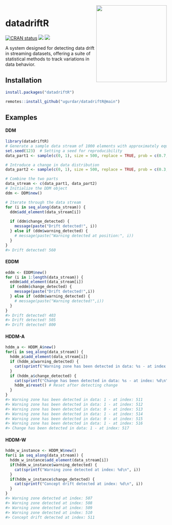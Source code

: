 
<img align="right" width="220" height="240" src="https://drive.google.com/uc?export=download&id=1w6vmd9972c1TMAsKKofzmJT47_D-TSQO">
<!-- README.md is generated from README.Rmd. Please edit that file -->

# datadriftR

<!-- badges: start -->
[![CRAN status](https://www.r-pkg.org/badges/version/datadriftR)](https://cran.r-project.org/package=datadriftR)
[![](https://cranlogs.r-pkg.org/badges/datadriftR)](https://CRAN.R-project.org/package=datadriftR)
[![](http://cranlogs.r-pkg.org/badges/last-week/datadriftR?color=green)](https://cran.r-project.org/package=datadriftR)
<!-- badges: end -->

A system designed for detecting data drift in streaming datasets,
offering a suite of statistical methods to track variations in data
behavior.

## Installation

``` r
install.packages("datadriftR")
```

``` r
remotes::install_github("ugurdar/datadriftR@main")
```

## Examples

#### DDM

``` r
library(datadriftR)
# Generate a sample data stream of 1000 elements with approximately equal probabilities for 0 and 1
set.seed(123)  # Setting a seed for reproducibility
data_part1 <- sample(c(0, 1), size = 500, replace = TRUE, prob = c(0.7, 0.3))

# Introduce a change in data distribution
data_part2 <- sample(c(0, 1), size = 500, replace = TRUE, prob = c(0.3, 0.7))

# Combine the two parts
data_stream <- c(data_part1, data_part2)
# Initialize the DDM object
ddm <- DDM$new()

# Iterate through the data stream
for (i in seq_along(data_stream)) {
  ddm$add_element(data_stream[i])
  
  if (ddm$change_detected) {
    message(paste("Drift detected!", i))
  } else if (ddm$warning_detected) {
    # message(paste("Warning detected at position:", i))
  }
}
#> Drift detected! 560
```

#### EDDM

``` r
eddm <- EDDM$new()
for (i in 1:length(data_stream)) {
  eddm$add_element(data_stream[i])
  if (eddm$change_detected) {
    message(paste("Drift detected!",i))
  } else if (eddm$warning_detected) {
    # message(paste("Warning detected!",i))
  }
}
#> Drift detected! 403
#> Drift detected! 505
#> Drift detected! 800
```

#### HDDM-A

``` r
hddm_a <- HDDM_A$new()
for(i in seq_along(data_stream)) {
  hddm_a$add_element(data_stream[i])
  if (hddm_a$warning_detected) {
    cat(sprintf("Warning zone has been detected in data: %s - at index: %d\n", data_stream[i], i))
  }
  if (hddm_a$change_detected) {
    cat(sprintf("Change has been detected in data: %s - at index: %d\n", data_stream[i], i))
    hddm_a$reset() # Reset after detecting change
  }
}
#> Warning zone has been detected in data: 1 - at index: 511
#> Warning zone has been detected in data: 1 - at index: 512
#> Warning zone has been detected in data: 0 - at index: 513
#> Warning zone has been detected in data: 1 - at index: 514
#> Warning zone has been detected in data: 0 - at index: 515
#> Warning zone has been detected in data: 1 - at index: 516
#> Change has been detected in data: 1 - at index: 517
```

#### HDDM-W

``` r
hddm_w_instance <- HDDM_W$new()
for(i in seq_along(data_stream)) {
  hddm_w_instance$add_element(data_stream[i])
  if(hddm_w_instance$warning_detected) {
    cat(sprintf("Warning zone detected at index: %d\n", i))
  }
  if(hddm_w_instance$change_detected) {
    cat(sprintf("Concept drift detected at index: %d\n", i))
  }
}
#> Warning zone detected at index: 507
#> Warning zone detected at index: 508
#> Warning zone detected at index: 509
#> Warning zone detected at index: 510
#> Concept drift detected at index: 511
```
